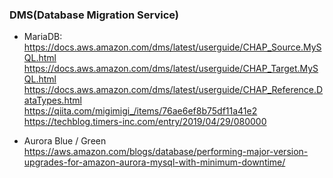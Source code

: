 ### DMS(Database Migration Service)
- MariaDB:<br>
https://docs.aws.amazon.com/dms/latest/userguide/CHAP_Source.MySQL.html<br>
https://docs.aws.amazon.com/dms/latest/userguide/CHAP_Target.MySQL.html<br>
https://docs.aws.amazon.com/dms/latest/userguide/CHAP_Reference.DataTypes.html<br>
https://qiita.com/migimigi_/items/76ae6ef8b75df11a41e2<br>
https://techblog.timers-inc.com/entry/2019/04/29/080000<br>

- Aurora Blue / Green<br>
https://aws.amazon.com/blogs/database/performing-major-version-upgrades-for-amazon-aurora-mysql-with-minimum-downtime/<br>
